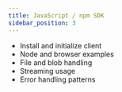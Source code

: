 ```yaml
---
title: JavaScript / npm SDK
sidebar_position: 3
---
```


- Install and initialize client
- Node and browser examples
- File and blob handling
- Streaming usage
- Error handling patterns
